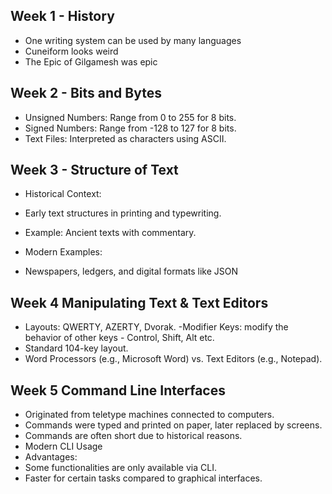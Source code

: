 ## Week 1 - History
- One writing system can be used by many languages
- Cuneiform looks weird
- The Epic of Gilgamesh was epic
## Week 2 - Bits and Bytes
- Unsigned Numbers: Range from 0 to 255 for 8 bits.
- Signed Numbers: Range from -128 to 127 for 8 bits.
- Text Files: Interpreted as characters using ASCII.

## Week 3 - Structure of Text
- Historical Context:
- Early text structures in printing and typewriting.
- Example: Ancient texts with commentary.
  
- Modern Examples:
- Newspapers, ledgers, and digital formats like JSON

## Week 4 Manipulating Text & Text Editors
- Layouts:
QWERTY, AZERTY, Dvorak.
-Modifier Keys: modify the behavior of other keys - Control, Shift, Alt etc.
- Standard 104-key layout.
- Word Processors (e.g., Microsoft Word) vs. Text Editors (e.g., Notepad).

## Week 5 Command Line Interfaces
- Originated from teletype machines connected to computers.
- Commands were typed and printed on paper, later replaced by screens.
- Commands are often short due to historical reasons.
- Modern CLI Usage
- Advantages:
- Some functionalities are only available via CLI.
- Faster for certain tasks compared to graphical interfaces.
